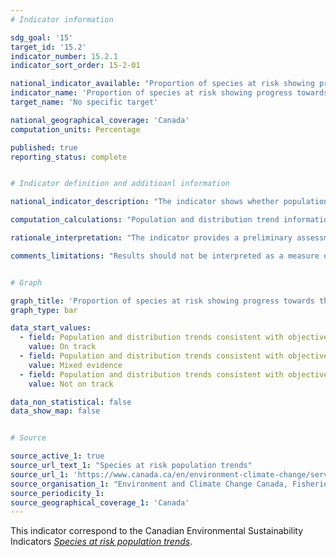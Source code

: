 ```yaml
---
# Indicator information

sdg_goal: '15'
target_id: '15.2'
indicator_number: 15.2.1
indicator_sort_order: 15-2-01

national_indicator_available: "Proportion of species at risk showing progress towards their population and distribution objectives"
indicator_name: 'Proportion of species at risk showing progress towards their population and distribution objectives'
target_name: 'No specific target'

national_geographical_coverage: 'Canada'
computation_units: Percentage

published: true
reporting_status: complete


# Indicator definition and additioanl information

national_indicator_description: "The indicator shows whether population and distribution trends of species at risk are consistent with the objectives in final recovery strategies or management plans. <em>(ECCC)</em>"

computation_calculations: "Population and distribution trend information for each species is compared to its objectives to determine whether it is on track to meet those objectives. Each species is assigned to 1 of 4 categories based on whether it is making progress toward objectives: yes, no, mixed evidence, or insufficient information. The indicator is a count of the number of species in the yes, no or mixed evidence categories. <em>(ECCC)</em>"

rationale_interpretation: "The indicator provides a preliminary assessment of whether recovery or management efforts are on track. Species at risk are important elements of healthy ecosystems, and are protected to support biodiversity. In general, successful recovery or management of species at risk should stop or reverse significant declines due to human activity and should improve or stabilize the likelihood of the species' persistence in the wild. <em>(ECCC)</em>"

comments_limitations: "Results should not be interpreted as a measure of recovery or management success until sufficient time has passed to allow species to respond and to allow enough information to be collected to assess the recovery or management. <em>(ECCC)</em>"


# Graph

graph_title: 'Proportion of species at risk showing progress towards their population and distribution objectives'
graph_type: bar

data_start_values:
  - field: Population and distribution trends consistent with objectives
    value: On track
  - field: Population and distribution trends consistent with objectives
    value: Mixed evidence
  - field: Population and distribution trends consistent with objectives
    value: Not on track

data_non_statistical: false
data_show_map: false


# Source

source_active_1: true
source_url_text_1: "Species at risk population trends"
source_url_1: 'https://www.canada.ca/en/environment-climate-change/services/environmental-indicators/species-risk-population-trends.html'
source_organisation_1: "Environment and Climate Change Canada, Fisheries and Oceans Canada, Parks Canada, and the Committee on the Status of Endangered Wildlife in Canada Secretariat"
source_periodicity_1:
source_geographical_coverage_1: 'Canada'
---
```

This indicator correspond to the Canadian Environmental Sustainability Indicators <a href="https://www.canada.ca/en/environment-climate-change/services/environmental-indicators/species-risk-population-trends.html"> <em>Species at risk population trends</em></a>.

